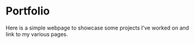 # Portfolio
Here is a simple webpage to showcase some projects I've worked on and link to my various pages.
